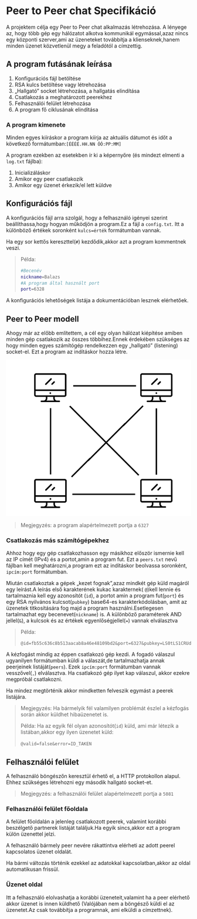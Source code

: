 # Peer to Peer chat Specifikáció

A projektem célja egy Peer to Peer chat alkalmazás létrehozása. A lényege az, hogy több gép egy hálózatot alkotva kommunikál egymással,azaz nincs egy központi szerver,ami az üzeneteket továbbítja a klienseknek,hanem minden üzenet közvetlenül megy a feladótól a címzettig.

## A program futásának leírása

1. Konfigurációs fájl betöltése
2. RSA kulcs betöltése vagy létrehozása
3. „Hallgató” socket létrehozása, a hallgatás elindítása
4. Csatlakozás a meghatározott peerekhez
5. Felhasználói felület létrehozása
6. A program fő ciklusának elindítása

### A program kimenete

Minden egyes kiíráskor a program kiírja az aktuális dátumot és időt a következő formátumban:`[ÉÉÉÉ.HH.NN ÓÓ:PP:MM]`

A program ezekben az esetekben ír ki a képernyőre (és mindezt elmenti a `log.txt` fájlba):

1. Inicializáláskor
2. Amikor egy peer csatlakozik
3. Amikor egy üzenet érkezik/el lett küldve 

## Konfigurációs fájl

A konfigurációs fájl arra szolgál, hogy a felhasználó igényei szerint beállíthassa,hogy hogyan működjön a program.Ez a fájl a `config.txt`. Itt a különböző értékek soronként `kulcs=érték` formátumban vannak.

Ha egy sor kettős kereszttel(`#`) kezdődik,akkor azt a program kommentnek veszi.

> Példa:
>
> ```bash
> #Becenév
> nickname=Balazs
> #A program által használt port
> port=6328
> ```

A konfigurációs lehetőségek listája a dokumentációban lesznek elérhetőek.

## Peer to Peer modell

Ahogy már az előbb említettem, a cél egy olyan hálózat kiépítése amiben minden gép csatlakozik az összes többihez.Ennek érdekében szükséges az hogy minden egyes számítógép rendelkezzen egy „hallgató” (listening) socket-el. Ezt a program az indításkor hozza létre.

![1. Ábra](abra/abra01.png)

> Megjegyzés: a program alapértelmezett portja a `6327`

### Csatlakozás más számítógépekhez

Ahhoz hogy egy gép csatlakozhasson egy másikhoz először ismernie kell az IP címét (IPv4) és a portot,amin a program fut. Ezt a `peers.txt` nevű fájlban kell meghatározni,a program ezt az indításkor beolvassa soronként, `ipcím:port` formátumban.

Miután csatlakoztak a  gépek „kezet fognak”,azaz mindkét gép küld magáról egy leírást.A leírás első karakterének kukac karakternek( `@`)kell lennie és tartalmaznia kell egy azonosítót (`id`), a portot amin a program fut(`port`) és egy RSA nyilvános kulcsot(`pubkey`) base64-es karakterkódolásban, amit az üzenetek titkosítására fog majd a program használni.Esetlegesen tartalmazhat egy becenevet(`nickname`) is. A különböző paraméterek AND jellel(`&`), a kulcsok és az értékek egyenlőségjellel(`=`)  vannak elválasztva

> Példa:
>
> ```
> @id=fb55c636c8b513aacab8a46e48109bd2&port=6327&pubkey=LS0tLS1CRUdJTiBQVUJMSUMgS0VZLS0tLS0KTUlHZk1BMEdDU3FHU0liM0RRRUJBUVVBQTRHTkFEQ0JpUUtCZ1FESFYvdW5RUThuR3pVZUI2WGZUaGxPT3NSTgo3S1ZobDJkWGxaK1pFN2t6RTdDNFQyZjNPRFRsNnpqQVNWK1MwR293aHd5Q2g5cUpNYm1ibERORW12eGRCL08rCkFPYzZFYVhGYmhSUEFjajB1c1hZMlF1a1lCMVlwL1IrdWhhRThWTWlYZXFDRGpoek8zT3RKRnpmQnk5ZTNPSk4KdDdGRzh4bU43a0VvekxWWTd3SURBUUFCCi0tLS0tRU5EIFBVQkxJQyBLRVktLS0tLQpc&nickname=ToldiBalazs
> ```

A kézfogást mindig az éppen csatlakozó gép kezdi. A fogadó válaszul ugyanilyen formátumban küldi a válaszát,de tartalmazhatja annak peerjeinek listáját(`peers`). Ezek `ipcím:port`  formátumban vannak vesszővel(`,`) elválasztva. Ha csatlakozó gép ilyet kap válaszul, akkor ezekre megpróbál csatlakozni.

Ha mindez megtörténik akkor mindketten felveszik egymást a peerek listájára.

> Megjegyzés: Ha bármelyik fél valamilyen problémát észlel a kézfogás során akkor küldhet hibaüzenetet is.
>
> Példa: Ha az egyik fél olyan azonosítót(`id`) küld, ami már létezik a listában,akkor egy ilyen üzenetet küld:
>
> ```@valid=false&error=ID_TAKEN```

## Felhasználói felület

A felhasználó böngészőn keresztül érhető el, a HTTP protokollon alapul. Ehhez szükséges létrehozni egy második hallgató socket-et.

> Megjegyzés: a felhasználói felület alapértelmezett portja a `5081`

### Felhasználói felület főoldala

A felület főoldalán a jelenleg csatlakozott peerek, valamint korábbi beszélgető partnerek listáját találjuk.Ha egyik sincs,akkor ezt a program külön üzenettel jelzi.

A felhasználó bármely peer nevére rákattintva elérheti az adott peerel kapcsolatos üzenet oldalát.

Ha bármi változás történik ezekkel az adatokkal kapcsolatban,akkor az oldal automatikusan frissül.

### Üzenet oldal

Itt a felhasználó elolvashatja a korábbi üzeneteit,valamint ha a peer elérhető akkor üzenet is innen küldhető (Valójában nem a böngésző küldi el az üzenetet.Az csak továbbítja a programnak, ami elküldi a címzettnek). 

